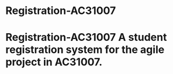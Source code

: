 # Registration-AC31007
# Registration-AC31007 A student registration system for the agile project in AC31007.
